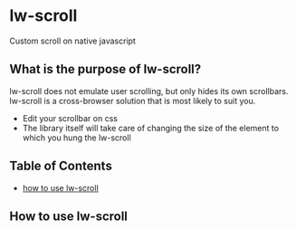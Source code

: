 # lw-scroll

Custom scroll on native javascript

## What is the purpose of lw-scroll?

lw-scroll does not emulate user scrolling, but only hides its own scrollbars.
lw-scroll is a cross-browser solution that is most likely to suit you.

* Edit your scrollbar on css
* The library itself will take care of changing the size of the element to which you hung the lw-scroll

## Table of Contents
* [how to use lw-scroll](#how-to-use-lw-scroll)

## How to use lw-scroll
